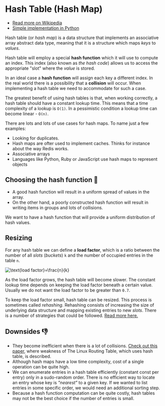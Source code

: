 # Hash Table (Hash Map)

- [Read more on Wikipedia](https://en.wikipedia.org/wiki/Hash_table)
- [Simple implementation in Python](./simple_hash_map.py)

Hash table (or _hash map_) is a data structure that implements an associative array abstract data
type, meaning that it is a structure which maps _keys_ to _values_.

Hash table will employ a special **hash function** which it will use to compute an index. This index
(also known as _the hash code_) allows us to access the appropriate "slot" where the _value_ is
stored.

In an ideal case a **hash function** will assign each key a different index. In the real world there
is a possibility that a **collision** will occur. When implementing a hash table we need to
accommodate for such a case.

The greatest benefit of using hash tables is that, when working correctly, a hash table should have
a constant lookup time. This means that a time complexity of a lookup is `O(1)`. In a pessimistic
condition a lookup time can become linear - `O(n)`.

There are lots and lots of use cases for hash maps. To name just a few examples:

- Looking for duplicates.
- Hash maps are ofter used to implement caches. Thinks for instance about the way Redis works.
- Associative arrays
- Languages like Python, Ruby or JavaScript use hash maps to represent objects

## Choosing the hash function 🤔

- A good hash function will result in a uniform spread of values in the array.
- On the other hand, a poorly constructed hash function will result in writing items in groups and
  lots of collisions.

We want to have a hash function that will provide a uniform distribution of hash values.

## Resizing

For any hash table we can define a **load factor**, which is a ratio between the number of all
_slots_ (_buckets_) `k` and the number of occupied entries in the table `n`.

![\text{load factor}=\frac{n}{k}](https://render.githubusercontent.com/render/math?math=%5Ctext%7Bload%20factor%7D%3D%5Cfrac%7Bn%7D%7Bk%7D)

As the load factor grows, the hash table will become slower. The constant lookup time depends on
keeping the load factor beneath a certain value. Usually we do not want the load factor to be
greater than `0.7`.

To keep the load factor small, hash table can be resized. This process is sometimes called
_rehashing_. Rehashing consists of increasing the size of underlying data structure and mapping
existing entries to new _slots_. There is a number of strategies that could be followed.
[Read more here.](https://en.wikipedia.org/wiki/Hash_table#Dynamic_resizing)

## Downsides 👎

- They become inefficient when there is a lot of collisions.
  [Check out this paper](https://www.eng.tau.ac.il/~yash/C2_039_Wool.pdf), where weakness of The
  Linux Routing Table, which uses hash table, is described.
- Although hash maps have a low time complexity, cost of a single operation can be quite high.
- We can enumerate entries in a hash table efficiently (constant const per entry) only in a
  sudo-random order. There is no efficient way to locate an entry whose key is _"nearest"_ to a
  given key. If we wanted to list entries in some specific order, we would need an additional
  sorting step.
- Because a hash function computation can be quite costly, hash tables may not be the best choice if
  the number of entries is small.
